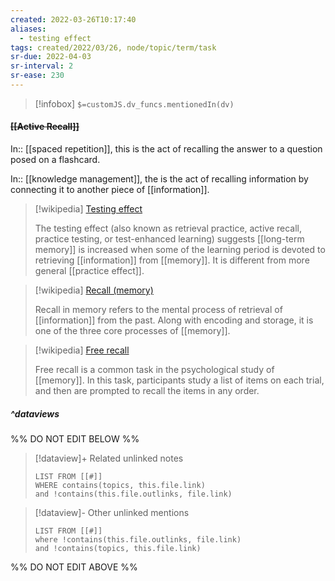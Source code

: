```yaml
---
created: 2022-03-26T10:17:40 
aliases:
  - testing effect
tags: created/2022/03/26, node/topic/term/task
sr-due: 2022-04-03
sr-interval: 2
sr-ease: 230
---
```

> [!infobox]
`$=customJS.dv_funcs.mentionedIn(dv)`

#### <s class="topic-title">[[Active Recall]]</s>

In:: [[spaced repetition]],
this is the act of recalling the answer to a question posed on a flashcard.

In:: [[knowledge management]],
the is the act of recalling information by connecting it to another piece of [[information]].

> [!wikipedia] [Testing effect](https://en.wikipedia.org/wiki/Testing%20effect)
> 
> The testing effect (also known as retrieval practice, active recall, practice testing, or test-enhanced learning)  suggests [[long-term memory]] is increased when some of the learning period is devoted to retrieving [[information]] from [[memory]]. It is different from more general [[practice effect]].
> 

> [!wikipedia] [Recall (memory)](https://en.wikipedia.org/wiki/Recall%20(memory))
> 
> Recall in memory  refers to the mental process of retrieval of [[information]] from the past. Along with encoding and storage, it is one of the three core processes of [[memory]]. 
>

> [!wikipedia] [Free recall](https://en.wikipedia.org/wiki/Free%20recall)
> 
> Free recall is a common task in the psychological study of [[memory]].  In this task, participants study a list of items on each trial, and then are prompted to recall the items in any order.  
> 





##### ^dataviews

%% DO NOT EDIT BELOW %%
> [!dataview]+ Related unlinked notes
> ```dataview
> LIST FROM [[#]]
> WHERE contains(topics, this.file.link)
> and !contains(this.file.outlinks, file.link)
> ```
 
> [!dataview]- Other unlinked mentions
> ```dataview
> LIST FROM [[#]]
> where !contains(this.file.outlinks, file.link)
> and !contains(topics, this.file.link)
> ```

%% DO NOT EDIT ABOVE %%
